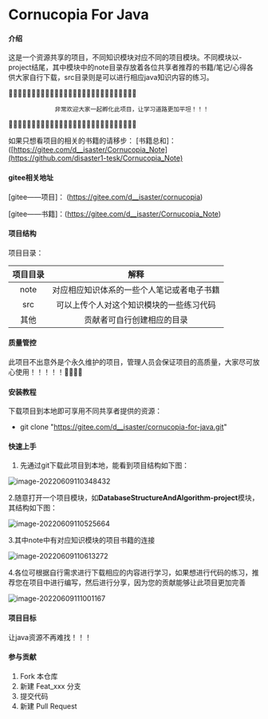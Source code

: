 # Cornucopia For Java 

#### 介绍
这是一个资源共享的项目，不同知识模块对应不同的项目模块。不同模块以-project结尾，其中模块中的note目录存放着各位共享者推荐的书籍/笔记/心得各供大家自行下载，src目录则是可以进行相应java知识内容的练习。


🎉🎉🎉🎉🎉🎉🎉🎉🎉🎉🎉🎉🎉🎉🎉🎉🎉🎉🎉🎉🎉🎉🎉🎉🎉🎉🎉🎉

                 非常欢迎大家一起孵化此项目，让学习道路更加平坦！！！

🎉🎉🎉🎉🎉🎉🎉🎉🎉🎉🎉🎉🎉🎉🎉🎉🎉🎉🎉🎉🎉🎉🎉🎉🎉🎉🎉🎉

如果只想看项目的相关的书籍的请移步：
[书籍总和]：([https://gitee.com/d__isaster/Cornucopia_Note](https://github.com/disaster1-tesk/Cornucopia_Note)


#### gitee相关地址

[gitee——项目]： (https://gitee.com/d__isaster/cornucopia)

[gitee——书籍]：(https://gitee.com/d__isaster/Cornucopia_Note)

#### 项目结构

项目目录：

| 项目目录 |                    解释                    |
| :------: | :----------------------------------------: |
|   note   | 对应相应知识体系的一些个人笔记或者电子书籍 |
|   src    |  可以上传个人对这个知识模块的一些练习代码  |
|   其他   |         贡献者可自行创建相应的目录         |

  

#### 质量管控



此项目不出意外是个永久维护的项目，管理人员会保证项目的高质量，大家尽可放心使用！！！！！🎠🎠🎠🎠



#### 安装教程

下载项目到本地即可享用不同共享者提供的资源：

- git clone "https://gitee.com/d__isaster/cornucopia-for-java.git" 



#### 快速上手

1. 先通过git下载此项目到本地，能看到项目结构如下图：

![image-20220609110348432](https://gitee.com/d__isaster/cornucopia/raw/master/img/%E9%A1%B9%E7%9B%AE%E7%BB%93%E6%9E%84.jpg)

2.随意打开一个项目模块，如**DatabaseStructureAndAlgorithm-project**模块，其结构如下图：

![image-20220609110525664](https://gitee.com/d__isaster/cornucopia/raw/master/img/%E6%A8%A1%E5%9D%97%E7%9B%AE%E5%BD%95%E7%BB%93%E6%9E%84.jpg)



3.其中note中有对应知识模块的项目书籍的连接

![image-20220609110613272](https://gitee.com/d__isaster/cornucopia/raw/master/img/note%E6%96%87%E4%BB%B6.jpg)



4.各位可根据自行需求进行下载相应的内容进行学习，如果想进行代码的练习，推荐您在项目中进行编写，然后进行分享，因为您的贡献能够让此项目更加完善

![image-20220609111001167](https://gitee.com/d__isaster/cornucopia/raw/master/img/%E4%BB%A3%E7%A0%81%E5%AD%98%E6%94%BE%E7%9B%AE%E5%BD%95.jpg)







#### 项目目标

让java资源不再难找！！！







#### 参与贡献

1.  Fork 本仓库
2.  新建 Feat_xxx 分支
3.  提交代码
4.  新建 Pull Request



